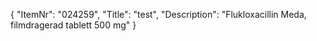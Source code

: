 {
  "ItemNr": "024259",
  "Title": "test",
  "Description": "Flukloxacillin Meda, filmdragerad tablett 500 mg"
}